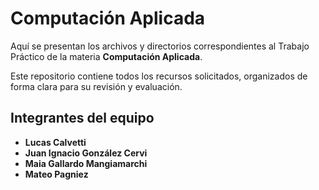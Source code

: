 # Computación Aplicada

Aquí se presentan los archivos y directorios correspondientes al Trabajo Práctico de la materia **Computación Aplicada**.

Este repositorio contiene todos los recursos solicitados, organizados de forma clara para su revisión y evaluación.

## Integrantes del equipo

- **Lucas Calvetti**  
- **Juan Ignacio González Cervi**  
- **Maia Gallardo Mangiamarchi**  
- **Mateo Pagniez**

